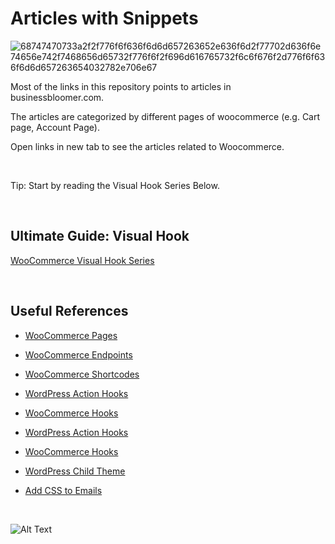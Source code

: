 # Articles with Snippets 

![68747470733a2f2f776f6f636f6d6d657263652e636f6d2f77702d636f6e74656e742f7468656d65732f776f6f2f696d616765732f6c6f676f2d776f6f636f6d6d657263654032782e706e67](https://user-images.githubusercontent.com/84559502/119216579-094ae300-bb07-11eb-9c77-2f8543ced512.png)

Most of the links in this repository points to articles in businessbloomer.com. 

The articles are categorized by different pages of woocommerce (e.g. Cart page, Account Page). 

Open links in new tab to see the articles related to Woocommerce.

<br/>

Tip: Start by reading the Visual Hook Series Below.

<br/>

## Ultimate Guide: Visual Hook
[WooCommerce Visual Hook Series](https://www.businessbloomer.com/category/woocommerce-tips/visual-hook-series/)


<br/>

## Useful References

* [WooCommerce Pages](https://docs.woocommerce.com/document/woocommerce-pages/)

* [WooCommerce Endpoints](https://docs.woocommerce.com/document/woocommerce-endpoints-2-1/)

* [WooCommerce Shortcodes](https://docs.woocommerce.com/document/woocommerce-shortcodes/)

* [WordPress Action Hooks](https://developer.wordpress.org/plugins/hooks/actions/)

* [WooCommerce Hooks](https://docs.woocommerce.com/document/introduction-to-hooks-actions-and-filters/)

* [WordPress Action Hooks](https://developer.wordpress.org/plugins/hooks/actions/)

* [WooCommerce Hooks](https://docs.woocommerce.com/document/introduction-to-hooks-actions-and-filters/)

* [WordPress Child Theme](https://developer.wordpress.org/themes/advanced-topics/child-themes/)

* [Add CSS to Emails](https://businessbloomer.com/woocommerce-add-css-woocommerce-emails/)


<br/>


![Alt Text](https://media.giphy.com/media/vFKqnCdLPNOKc/giphy.gif)
